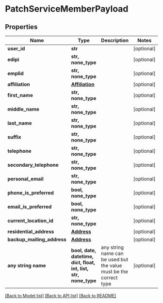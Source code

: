 # PatchServiceMemberPayload


## Properties
Name | Type | Description | Notes
------------ | ------------- | ------------- | -------------
**user_id** | **str** |  | [optional] 
**edipi** | **str, none_type** |  | [optional] 
**emplid** | **str, none_type** |  | [optional] 
**affiliation** | [**Affiliation**](Affiliation.md) |  | [optional] 
**first_name** | **str, none_type** |  | [optional] 
**middle_name** | **str, none_type** |  | [optional] 
**last_name** | **str, none_type** |  | [optional] 
**suffix** | **str, none_type** |  | [optional] 
**telephone** | **str, none_type** |  | [optional] 
**secondary_telephone** | **str, none_type** |  | [optional] 
**personal_email** | **str, none_type** |  | [optional] 
**phone_is_preferred** | **bool, none_type** |  | [optional] 
**email_is_preferred** | **bool, none_type** |  | [optional] 
**current_location_id** | **str, none_type** |  | [optional] 
**residential_address** | [**Address**](Address.md) |  | [optional] 
**backup_mailing_address** | [**Address**](Address.md) |  | [optional] 
**any string name** | **bool, date, datetime, dict, float, int, list, str, none_type** | any string name can be used but the value must be the correct type | [optional]

[[Back to Model list]](../README.md#documentation-for-models) [[Back to API list]](../README.md#documentation-for-api-endpoints) [[Back to README]](../README.md)


